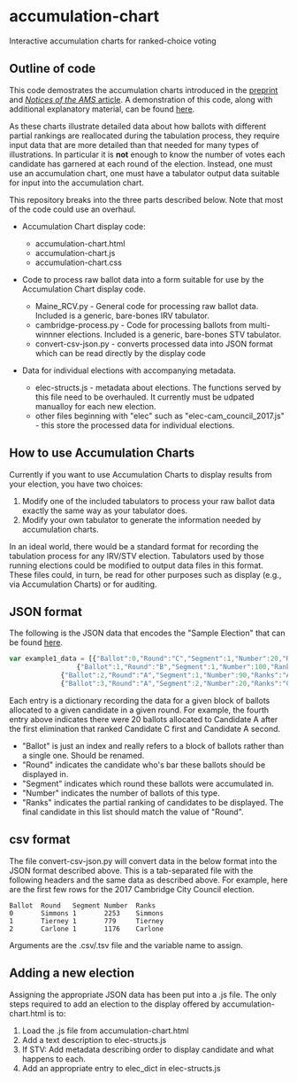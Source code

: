# accumulation-chart
Interactive accumulation charts for ranked-choice voting

## Outline of code

This code demostrates the accumulation charts introduced in the
[preprint](https://arxiv.org/abs/1903.06095) and [_Notices of the AMS_
article](https://www.ams.org/journals/notices/201911/rnoti-p1793.pdf).
A demonstration of this code, along with additional explanatory
material, can be found
[here](http://www.cems.uvm.edu/~gswarrin/accumulation-chart.html).

As these charts illustrate detailed data about how ballots with
different partial rankings are reallocated during the tabulation
process, they require input data that are more detailed than that
needed for many types of illustrations. In particular it is **not**
enough to know the number of votes each candidate has garnered at each
round of the election. Instead, one must use an accumulation chart,
one must have a tabulator output data suitable for input into the
accumulation chart.

This repository breaks into the three parts described below. Note that
most of the code could use an overhaul. 

+ Accumulation Chart display code:
  + accumulation-chart.html
  + accumulation-chart.js
  + accumulation-chart.css

+ Code to process raw ballot data into a form suitable for use by the
  Accumulation Chart display code.
  + Maine_RCV.py - General code for processing raw ballot
    data. Included is a generic, bare-bones IRV tabulator.
  + cambridge-process.py - Code for processing ballots from
    multi-winnner elections. Included is a generic, bare-bones STV tabulator.
  + convert-csv-json.py - converts processed data into JSON format which
    can be read directly by the display code

+ Data for individual elections with accompanying metadata.
  + elec-structs.js - metadata about elections. The functions served
    by this file need to be overhauled. It currently must be udpated
    manualloy for each new election.
  + other files beginning with "elec" such as
    "elec-cam_council_2017.js" - this store the processed data for
    individual elections.

## How to use Accumulation Charts

Currently if you want to use Accumulation Charts to display results
from your election, you have two choices:
1. Modify one of the included tabulators to process your raw ballot
   data exactly the same way as your tabulator does.
2. Modify your own tabulator to generate the information needed by
   accumulation charts.

In an ideal world, there would be a standard format for recording the
tabulation process for any IRV/STV election. Tabulators used by those
running elections could be modified to output data files in this
format. These files could, in turn, be read for other purposes such as
display (e.g., via Accumulation Charts) or for auditing.

## JSON format

The following is the JSON data that encodes the "Sample Election" that can be found 
[here](http://www.cems.uvm.edu/~gswarrin/accumulation-chart.html).

```javascript
var example1_data = [{"Ballot":0,"Round":"C","Segment":1,"Number":20,"Ranks":"C"},
    		     {"Ballot":1,"Round":"B","Segment":1,"Number":100,"Ranks":"B"},
		     {"Ballot":2,"Round":"A","Segment":1,"Number":90,"Ranks":"A"},
		     {"Ballot":3,"Round":"A","Segment":2,"Number":20,"Ranks":"C,A"}];
```

Each entry is a dictionary recording the data for a given block of
ballots allocated to a given candidate in a given round. For example,
the fourth entry above indicates there were 20 ballots allocated to
Candidate A after the first elimination that ranked Candidate C first
and Candidate A second.

* "Ballot" is just an index and really refers to a block of ballots
  rather than a single one. Should be renamed.
* "Round" indicates the candidate who's bar these ballots should be displayed in.
* "Segment" indicates which round these ballots were accumulated in.
* "Number" indicates the number of ballots of this type.
* "Ranks" indicates the partial ranking of candidates to be
  displayed. The final candidate in this list should match the value
  of "Round".

## csv format

The file convert-csv-json.py will convert data in the below format
into the JSON format described above. This is a tab-separated file
with the following headers and the same data as described above. For
example, here are the first few rows for the 2017 Cambridge City
Council election.

```
Ballot  Round   Segment Number  Ranks
0       Simmons 1       2253    Simmons
1       Tierney 1       779     Tierney
2       Carlone 1       1176    Carlone
```

Arguments are the .csv/.tsv file and the variable name to assign.

## Adding a new election

Assigning the appropriate JSON data has been put into a .js file. The
only steps required to add an election to the display offered by
accumulation-chart.html is to:
1. Load the .js file from accumulation-chart.html
2. Add a text description to elec-structs.js
3. If STV: Add metadata describing order to display candidate and what happens to each.
4. Add an appropriate entry to elec_dict in elec-structs.js
